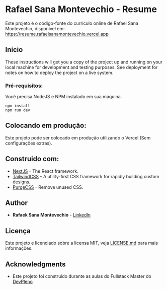 # Rafael Sana Montevechio - Resume

Este projeto é o código-fonte do curriculo online de Rafael Sana Montevechio, disponível em: https://resume.rafaelsanamontevechio.vercel.app


## Inicio

These instructions will get you a copy of the project up and running on your local machine for development and testing purposes. See deployment for notes on how to deploy the project on a live system.

### Pré-requisitos:

Você precisa NodeJS e NPM instalado em sua máquina.

```
npm install
npm run dev
```

## Colocando em produção:

Este projeto pode ser colocado em produção utilizando o Vercel (Sem configurações extras).

## Construido com:

* [NextJS](https://nextjs.org) - The React framework.
* [TailwindCSS](https://tailwindcss.com/) - A utility-first CSS framework for
rapidly building custom designs.
* [PurgeCSS](https://purgcss.com) - Remove unused CSS.


## Author

* **Rafaek Sana Montevechio** - [LinkedIn](https://www.linkedin.com/in/rafaelsanamontevechio)


## Licença

Este projeto e licenciado sobre a licensa MIT, veja  [LICENSE.md](LICENSE.md) para mais informações.


## Acknowledgments

* Este projeto foi construido durante as aulas do Fullstack Master do [DevPleno](https://devpleno.com) 